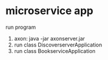 # microservice app
run program
1. axon: java -jar axonserver.jar
2. run class DiscoverserverApplication 
3. run class BookserviceApplication
